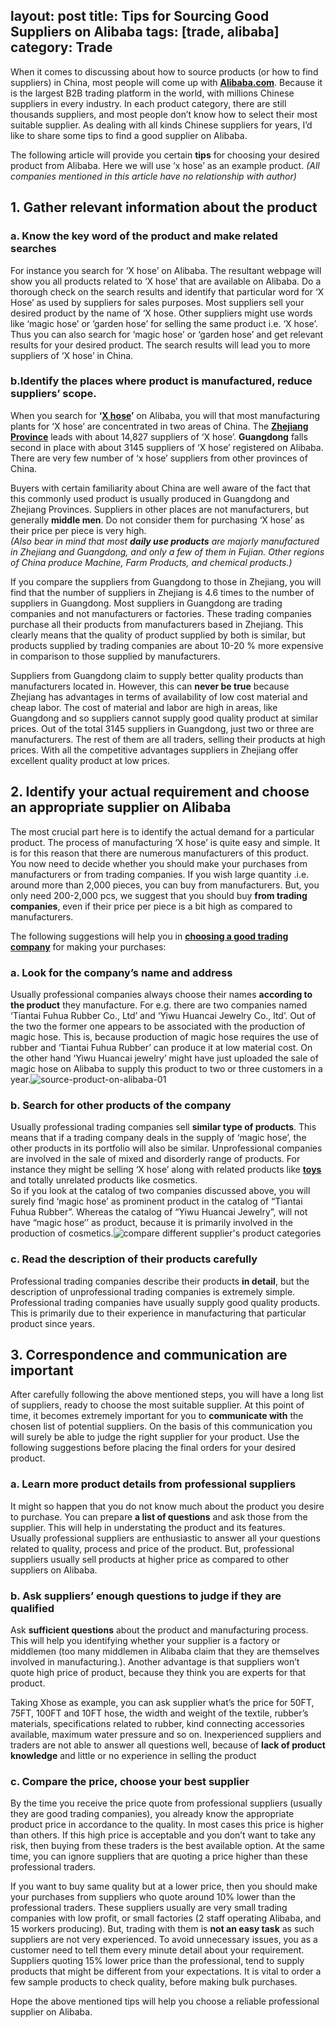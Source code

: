 layout: post
title: Tips for Sourcing Good Suppliers on Alibaba
tags: [trade, alibaba]
category: Trade
---

When it comes to discussing about how to source products (or how to find suppliers) in China, most people will come up with **[Alibaba.com](http://www.alibaba.com/)**. Because it is the largest B2B trading platform in the world, with millions Chinese suppliers in every industry. In each product category, there are still thousands suppliers, and most people don’t know how to select their most suitable supplier. As dealing with all kinds Chinese suppliers for years, I’d like to share some tips to find a good supplier on Alibaba.

The following article will provide you certain **tips** for choosing your desired product from Alibaba. Here we will use ‘x hose’ as an example product. _(All companies mentioned in this article have no relationship with author)_

## 1. Gather relevant information about the product

### a. Know the key word of the product and make related searches

For instance you search for ‘X hose’ on Alibaba. The resultant webpage will show you all products related to ‘X hose’ that are available on Alibaba. Do a thorough check on the search results and identify that particular word for ‘X Hose’ as used by suppliers for sales purposes. Most suppliers sell your desired product by the name of ‘X hose. Other suppliers might use words like ‘magic hose’ or ‘garden hose’ for selling the same product i.e. ‘X hose’. Thus you can also search for ‘magic hose’ or ‘garden hose’ and get relevant results for your desired product. The search results will lead you to more suppliers of ‘X hose’ in China.

### b.Identify the places where product is manufactured, reduce suppliers’ scope.

When you search for **‘[X hose](https://www.youtube.com/results?search_query=x+hose)’** on Alibaba, you will that most manufacturing plants for ‘X hose’ are concentrated in two areas of China. The **[Zhejiang Province](https://en.wikipedia.org/wiki/Zhejiang)** leads with about 14,827 suppliers of ‘X hose’. **Guangdong** falls second in place with about 3145 suppliers of ‘X hose’ registered on Alibaba. There are very few number of ‘x hose’ suppliers from other provinces of China.

Buyers with certain familiarity about China are well aware of the fact that this commonly used product is usually produced in Guangdong and Zhejiang Provinces. Suppliers in other places are not manufacturers, but generally **middle men**. Do not consider them for purchasing ‘X hose’ as their price per piece is very high.  
_(Also bear in mind that most **daily use products** are majorly manufactured in Zhejiang and Guangdong, and only a few of them in Fujian. Other regions of China produce Machine, Farm Products, and chemical products.)_

If you compare the suppliers from Guangdong to those in Zhejiang, you will find that the number of suppliers in Zhejiang is 4.6 times to the number of suppliers in Guangdong. Most suppliers in Guangdong are trading companies and not manufacturers or factories. These trading companies purchase all their products from manufacturers based in Zhejiang. This clearly means that the quality of product supplied by both is similar, but products supplied by trading companies are about 10-20 % more expensive in comparison to those supplied by manufacturers.

Suppliers from Guangdong claim to supply better quality products than manufacturers located in. However, this can **never be true** because Zhejiang has advantages in terms of availability of low cost material and cheap labor. The cost of material and labor are high in areas, like Guangdong and so suppliers cannot supply good quality product at similar prices. Out of the total 3145 suppliers in Guangdong, just two or three are manufacturers. The rest of them are all traders, selling their products at high prices. With all the competitive advantages suppliers in Zhejiang offer excellent quality product at low prices.

## 2. Identify your actual requirement and choose an appropriate supplier on Alibaba

The most crucial part here is to identify the actual demand for a particular product. The process of manufacturing ‘X hose’ is quite easy and simple. It is for this reason that there are numerous manufacturers of this product. You now need to decide whether you should make your purchases from manufacturers or from trading companies. If you wish large quantity .i.e. around more than 2,000 pieces, you can buy from manufacturers. But, you only need 200-2,000 pcs, we suggest that you should buy **from trading companies**, even if their price per piece is a bit high as compared to manufacturers.

The following suggestions will help you in **[choosing a good trading company](https://jingsourcing.com/4-reasons-why-trading-companies-are-better-than-manufacturers/)** for making your purchases:

### a. Look for the company’s name and address

Usually professional companies always choose their names **according to the product** they manufacture. For e.g. there are two companies named ‘Tiantai Fuhua Rubber Co., Ltd’ and ‘Yiwu Huancai Jewelry Co., ltd’. Out of the two the former one appears to be associated with the production of magic hose. This is, because production of magic hose requires the use of rubber and ‘Tiantai Fuhua Rubber’ can produce it at low material cost. On the other hand ‘Yiwu Huancai jewelry’ might have just uploaded the sale of magic hose on Alibaba to supply this product to two or three customers in a year.![source-product-on-alibaba-01](https://jingsourcing.com/wp-content/uploads/2015/08/source-product-on-alibaba-01.jpg)

### b. Search for other products of the company

Usually professional trading companies sell **similar type of products**. This means that if a trading company deals in the supply of ‘magic hose’, the other products in its portfolio will also be similar. Unprofessional companies are involved in the sale of mixed and disorderly range of products. For instance they might be selling ‘X hose’ along with related products like **[toys](https://jingsourcing.com/how-to-import-toys-from-china-complete-guide-2/)** and totally unrelated products like cosmetics.  
So if you look at the catalog of two companies discussed above, you will surely find ‘magic hose’ as prominent product in the catalog of “Tiantai Fuhua Rubber”. Whereas the catalog of “Yiwu Huancai Jewelry”, will not have “magic hose’’ as product, because it is primarily involved in the production of cosmetics.![compare different supplier's product categories](https://jingsourcing.com/wp-content/uploads/2015/08/source-product-on-alibaba-03.jpg)

### c. Read the description of their products carefully

Professional trading companies describe their products **in detail**, but the description of unprofessional trading companies is extremely simple. Professional trading companies have usually supply good quality products. This is primarily due to their experience in manufacturing that particular product since years.

## 3. Correspondence and communication are important

After carefully following the above mentioned steps, you will have a long list of suppliers, ready to choose the most suitable supplier. At this point of time, it becomes extremely important for you to **communicate with** the chosen list of potential suppliers. On the basis of this communication you will surely be able to judge the right supplier for your product. Use the following suggestions before placing the final orders for your desired product.

### a. Learn more product details from professional suppliers

It might so happen that you do not know much about the product you desire to purchase. You can prepare **a list of questions** and ask those from the supplier. This will help in understating the product and its features.  
Usually professional suppliers are enthusiastic to answer all your questions related to quality, process and price of the product. But, professional suppliers usually sell products at higher price as compared to other suppliers on Alibaba.

### b. Ask suppliers’ enough questions to judge if they are qualified

Ask **sufficient questions** about the product and manufacturing process. This will help you identifying whether your supplier is a factory or middlemen (too many middlemen in Alibaba claim that they are themselves involved in manufacturing.). Another advantage is that suppliers won’t quote high price of product, because they think you are experts for that product.

Taking Xhose as example, you can ask supplier what’s the price for 50FT, 75FT, 100FT and 10FT hose, the width and weight of the textile, rubber’s materials, specifications related to rubber, kind connecting accessories available, maximum water pressure and so on. Inexperienced suppliers and traders are not able to answer all questions well, because of **lack of product knowledge** and little or no experience in selling the product

### c. Compare the price, choose your best supplier

By the time you receive the price quote from professional suppliers (usually they are good trading companies), you already know the appropriate product price in accordance to the quality. In most cases this price is higher than others. If this high price is acceptable and you don’t want to take any risk, then buying from these traders is the best available option. At the same time, you can ignore suppliers that are quoting a price higher than these professional traders.

If you want to buy same quality but at a lower price, then you should make your purchases from suppliers who quote around 10% lower than the professional traders. These suppliers usually are very small trading companies with low profit, or small factories (2 staff operating Alibaba, and 15 workers producing). But, trading with them is **not an easy task** as such suppliers are not very experienced. To avoid unnecessary issues, you as a customer need to tell them every minute detail about your requirement. Suppliers quoting 15% lower price than the professional, tend to supply products that might be different from your expectations. It is vital to order a few sample products to check quality, before making bulk purchases.

Hope the above mentioned tips will help you choose a reliable professional supplier on Alibaba.